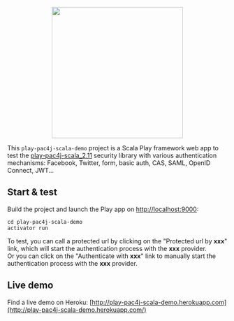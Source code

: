 <p align="center">
  <img src="https://pac4j.github.io/pac4j/img/logo-play.png" width="300" />
</p>

This `play-pac4j-scala-demo` project is a Scala Play framework web app to test the [play-pac4j-scala_2.11](https://github.com/pac4j/play-pac4j) security library with various authentication mechanisms: Facebook, Twitter, form, basic auth, CAS, SAML, OpenID Connect, JWT...

## Start & test

Build the project and launch the Play app on [http://localhost:9000](http://localhost:9000):

    cd play-pac4j-scala-demo
    activator run

To test, you can call a protected url by clicking on the "Protected url by **xxx**" link, which will start the authentication process with the **xxx** provider.  
Or you can click on the "Authenticate with **xxx**" link to manually start the authentication process with the **xxx** provider.

## Live demo

Find a live demo on Heroku: [http://play-pac4j-scala-demo.herokuapp.com](http://play-pac4j-scala-demo.herokuapp.com/)
